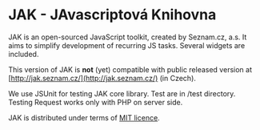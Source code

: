 # JAK - JAvascriptová Knihovna #

JAK is an open-sourced JavaScript toolkit, created by Seznam.cz, a.s. It aims to simplify development of recurring JS tasks. Several widgets are included. 

This version of JAK is **not** (yet) compatible with public released version at [http://jak.seznam.cz/](http://jak.seznam.cz/) (in Czech).

We use JSUnit for testing JAK core library. Test are in /test directory. Testing Request works only with PHP on server side.

JAK is distributed under terms of [MIT licence](http://www.opensource.org/licenses/mit-license.php).

